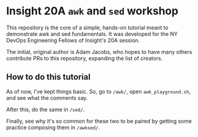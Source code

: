 # Insight 20A `awk` and `sed` workshop

This repository is the core of a simple, hands-on tutorial meant to demonstrate awk and sed fundamentals.  It was developed for the NY DevOps Engineering Fellows of Insight's 20A session.

The initial, original author is Adam Jacobs, who hopes to have many others contribute PRs to this repository, expanding the list of creators.

## How to do this tutorial

As of now, I've kept things basic.  So, go to `/awk/`, open `awk_playground.sh`, and see what the comments say.

After this, do the same in `/sed/`.

Finally, see why it's so common for these two to be paired by getting some practice composing them in `/awksed/`.
